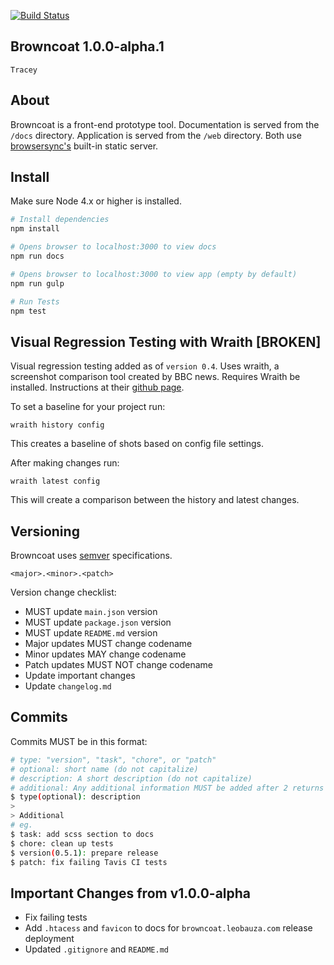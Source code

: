 [![Build Status](https://travis-ci.org/leobauza/browncoat.svg?branch=master)](https://travis-ci.org/leobauza/browncoat)

Browncoat 1.0.0-alpha.1
---

`Tracey`

## About

Browncoat is a front-end prototype tool. Documentation is served from the `/docs` directory. Application is served from the `/web` directory. Both use [browsersync's](https://www.browsersync.io/) built-in static server.

## Install

Make sure Node 4.x or higher is installed.

```bash
# Install dependencies
npm install

# Opens browser to localhost:3000 to view docs
npm run docs

# Opens browser to localhost:3000 to view app (empty by default)
npm run gulp

# Run Tests
npm test
```

## Visual Regression Testing with Wraith [BROKEN]

Visual regression testing added as of `version 0.4`. Uses wraith, a screenshot comparison tool created by BBC news. Requires Wraith be installed. Instructions at their [github page](https://github.com/BBC-News/wraith).

To set a baseline for your project run:

`wraith history config`

This creates a baseline of shots based on config file settings.

After making changes run:

`wraith latest config`

This will create a comparison between the history and latest changes.

## Versioning

Browncoat uses [semver](http://semver.org/) specifications.

```
<major>.<minor>.<patch>
```

Version change checklist:

- MUST update `main.json` version
- MUST update `package.json` version
- MUST update `README.md` version
- Major updates MUST change codename
- Minor updates MAY change codename
- Patch updates MUST NOT change codename
- Update important changes
- Update `changelog.md`

## Commits

Commits MUST be in this format:

```bash
# type: "version", "task", "chore", or "patch"
# optional: short name (do not capitalize)
# description: A short description (do not capitalize)
# additional: Any additional information MUST be added after 2 returns (do capitalize)
$ type(optional): description
>
> Additional
# eg.
$ task: add scss section to docs
$ chore: clean up tests
$ version(0.5.1): prepare release
$ patch: fix failing Tavis CI tests
```

## Important Changes from v1.0.0-alpha

- Fix failing tests
- Add `.htacess` and `favicon` to docs for `browncoat.leobauza.com` release deployment
- Updated `.gitignore` and `README.md`
